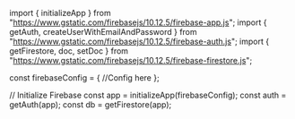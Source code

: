 import { initializeApp } from "https://www.gstatic.com/firebasejs/10.12.5/firebase-app.js";
import { getAuth, createUserWithEmailAndPassword } from "https://www.gstatic.com/firebasejs/10.12.5/firebase-auth.js";
import { getFirestore, doc, setDoc } from "https://www.gstatic.com/firebasejs/10.12.5/firebase-firestore.js";

const firebaseConfig = {
    //Config here
};

// Initialize Firebase
const app = initializeApp(firebaseConfig);
const auth = getAuth(app);
const db = getFirestore(app);

